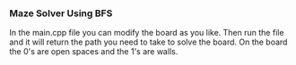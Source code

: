 ### Maze Solver Using BFS
In the main.cpp file you can modify the board as you like. Then run the file and it will return the path you need to take to solve the board.
On the board the 0's are open spaces and the 1's are walls.
